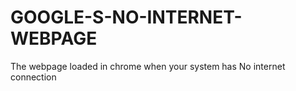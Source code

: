 # GOOGLE-S-NO-INTERNET-WEBPAGE
The webpage loaded in chrome when your system has No internet connection
